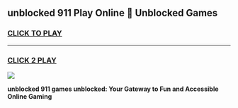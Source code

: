 
## unblocked 911 Play Online 👋 Unblocked Games
<h3>
<a href="https://premium.freeplayer.one?title=unblocked_911&ref=19F">CLICK TO PLAY</a></h3>
<hr>

<h3>
<a href="https://premium.freeplayer.one?title=unblocked_911&ref=19F">CLICK 2 PLAY</a>
  
</h3>

<a href="https://premium.freeplayer.one?title=unblocked_911&ref=19F"><img src="https://clearcache.store/games.png"></a>


**unblocked 911 games unblocked: Your Gateway to Fun and Accessible Online Gaming**
